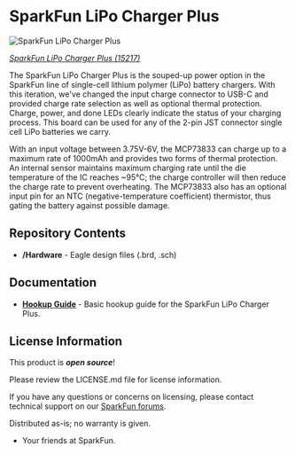 SparkFun LiPo Charger Plus
========================================

![SparkFun LiPo Charger Plus](https://cdn.sparkfun.com/assets/parts/1/3/6/5/8/15217-SparkFun_LiPo_Charger_Plus-02.jpg)

[*SparkFun LiPo Charger Plus (15217)*](https://www.sparkfun.com/products/15217)

The SparkFun LiPo Charger Plus is the souped-up power option in the SparkFun line of single-cell lithium polymer (LiPo) battery chargers. With this iteration, we've changed the input charge connector to USB-C and provided charge rate selection as well as optional thermal protection. Charge, power, and done LEDs clearly indicate the status of your charging process. This board can be used for any of the 2-pin JST connector single cell LiPo batteries we carry. 

With an input voltage between 3.75V-6V, the MCP73833 can charge up to a maximum rate of 1000mAh and provides two forms of thermal protection. An internal sensor maintains maximum charging rate until the die temperature of the IC reaches ~95°C; the charge controller will then reduce the charge rate to prevent overheating. The MCP73833 also has an optional input pin for an NTC (negative-temperature coefficient) thermistor, thus gating the battery against possible damage. 



Repository Contents
-------------------

* **/Hardware** - Eagle design files (.brd, .sch)

Documentation
--------------
* **[Hookup Guide](https://learn.sparkfun.com/tutorials/lipo-charger-plus-hookup-guide)** - Basic hookup guide for the SparkFun LiPo Charger Plus.

License Information
-------------------

This product is _**open source**_!

Please review the LICENSE.md file for license information.

If you have any questions or concerns on licensing, please contact technical support on our [SparkFun forums](https://forum.sparkfun.com/viewforum.php?f=152).

Distributed as-is; no warranty is given.

- Your friends at SparkFun.

_<COLLABORATION CREDIT>_
